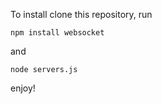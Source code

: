 To install clone this repository, run
    
    npm install websocket

and

    node servers.js

enjoy!